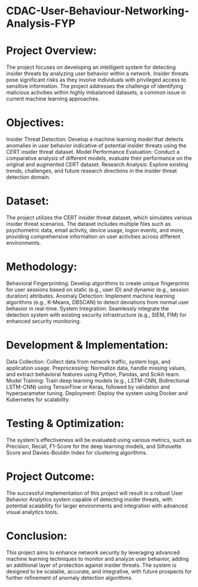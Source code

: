 # CDAC-User-Behaviour-Networking-Analysis-FYP


# Project Overview:
The project focuses on developing an intelligent system for detecting insider threats by analyzing user behavior within a network. Insider threats pose significant risks as they involve individuals with privileged access to sensitive information. The project addresses the challenge of identifying malicious activities within highly imbalanced datasets, a common issue in current machine learning approaches.

# Objectives:
Insider Threat Detection: Develop a machine learning model that detects anomalies in user behavior indicative of potential insider threats using the CERT insider threat dataset.
Model Performance Evaluation: Conduct a comparative analysis of different models, evaluate their performance on the original and augmented CERT dataset.
Research Analysis: Explore existing trends, challenges, and future research directions in the insider threat detection domain.

# Dataset:
The project utilizes the CERT insider threat dataset, which simulates various insider threat scenarios. The dataset includes multiple files such as psychometric data, email activity, device usage, logon events, and more, providing comprehensive information on user activities across different environments.

# Methodology:
Behavioral Fingerprinting: Develop algorithms to create unique fingerprints for user sessions based on static (e.g., user ID) and dynamic (e.g., session duration) attributes.
Anomaly Detection: Implement machine learning algorithms (e.g., K-Means, DBSCAN) to detect deviations from normal user behavior in real-time.
System Integration: Seamlessly integrate the detection system with existing security infrastructure (e.g., SIEM, FIM) for enhanced security monitoring.

# Development & Implementation:
Data Collection: Collect data from network traffic, system logs, and application usage.
Preprocessing: Normalize data, handle missing values, and extract behavioral features using Python, Pandas, and Scikit-learn.
Model Training: Train deep learning models (e.g., LSTM-CNN, Bidirectional LSTM-CNN) using TensorFlow or Keras, followed by validation and hyperparameter tuning.
Deployment: Deploy the system using Docker and Kubernetes for scalability.

# Testing & Optimization:
The system's effectiveness will be evaluated using various metrics, such as Precision, Recall, F1-Score for the deep learning models, and Silhouette Score and Davies-Bouldin Index for clustering algorithms.

# Project Outcome:
The successful implementation of this project will result in a robust User Behavior Analytics system capable of detecting insider threats, with potential scalability for larger environments and integration with advanced visual analytics tools.

 # Conclusion:
This project aims to enhance network security by leveraging advanced machine learning techniques to monitor and analyze user behavior, adding an additional layer of protection against insider threats. The system is designed to be scalable, accurate, and integrative, with future prospects for further refinement of anomaly detection algorithms.
